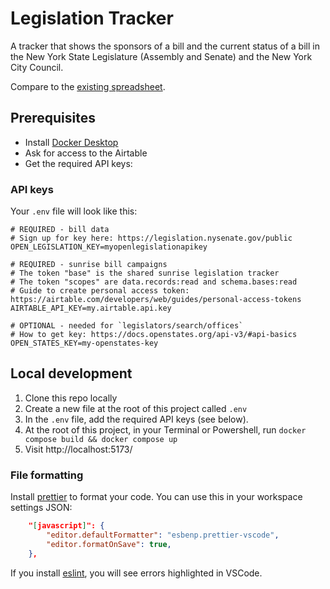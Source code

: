 # Legislation Tracker

A tracker that shows the sponsors of a bill and the current status of a bill in the New York State Legislature (Assembly and Senate) and the New York City Council.

Compare to the [existing spreadsheet](https://docs.google.com/spreadsheets/d/1oTbQNLVf8iMC0ShOdkilr3Sh9d4-Rf8Gjt0ZyU2Gq18/edit#gid=1038006981).

## Prerequisites

- Install [Docker Desktop](https://www.docker.com/products/docker-desktop/)
- Ask for access to the Airtable
- Get the required API keys:

### API keys
Your `.env` file will look like this:
```
# REQUIRED - bill data
# Sign up for key here: https://legislation.nysenate.gov/public
OPEN_LEGISLATION_KEY=myopenlegislationapikey

# REQUIRED - sunrise bill campaigns
# The token "base" is the shared sunrise legislation tracker
# The token "scopes" are data.records:read and schema.bases:read
# Guide to create personal access token: https://airtable.com/developers/web/guides/personal-access-tokens
AIRTABLE_API_KEY=my.airtable.api.key

# OPTIONAL - needed for `legislators/search/offices`
# How to get key: https://docs.openstates.org/api-v3/#api-basics
OPEN_STATES_KEY=my-openstates-key
```

## Local development

1. Clone this repo locally
2. Create a new file at the root of this project called `.env`
3. In the `.env` file, add the required API keys (see below).
4. At the root of this project, in your Terminal or Powershell, run `docker compose build && docker compose up`
5. Visit http://localhost:5173/

### File formatting
Install [prettier](https://marketplace.visualstudio.com/items?itemName=esbenp.prettier-vscode) to format your code. You can use this in your workspace settings JSON:
```json
    "[javascript]": {
        "editor.defaultFormatter": "esbenp.prettier-vscode",
        "editor.formatOnSave": true,
    },
```

If you install [eslint](https://marketplace.visualstudio.com/items?itemName=dbaeumer.vscode-eslint), you will see errors highlighted in VSCode.